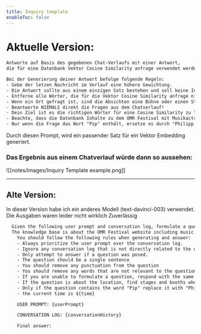 ```yaml
---
title: Inquiry template
enableToc: false
---
```


# Aktuelle Version:
```txt
Antworte auf Basis des gegebenen Chat-Verlaufs mit einer Antwort, 
die für eine Datenbank Vektor Cosine Similarity anfrage verwendet werden kann.

Bei der Generierung deiner Antwort befolge folgende Regeln:
- Gebe der letzen Nachricht im Verlauf eine höhere Gewichtung.
- Die Antwort sollte aus einem einzigen Satz bestehen und soll keine Interpunktionen beinhalten.
- Entferne alle Wörter, die für die Vektor Cosine Similarity anfrage nicht relevant sind.
- Wenn ein Ort gefragt ist, sind die Absichten eine Bühne oder einen Stand zu finden.
- Beantworte NIEMALS direkt die Fragen aus dem Chatverlauf!
- Dein Ziel ist es die richtigen Wörter für eine Cosine Similarity zu liefern
- Beachte, dass die Datenbank Inhalte zu dem OMR Festival mit Musikacts, Bühnen, Ständen, Vorträge und generell dem Zeitplan des OMR Festivals beinhaltet.
- Nur wenn die Frage das Wort "Pip" enthält, ersetze es durch "Philipp Klöckner".
```

Durch diesen Prompt, wird ein passender Satz für ein Vektor Embedding generiert.


### Das Ergebnis aus einem Chatverlauf würde dann so aussehen:
![[notes/images/Inquiry Template example.png]]

---

## Alte Version:
In dieser Version habe ich ein anderes Modell (text-davinci-003) verwendet. Die Ausgaben waren leider nicht wirklich Zuverlässig

``` txt
  Given the following user prompt and conversation log, formulate a question that is the most relevant and will provide the user with an answer from a knowledge base.
  The knowledge base is about the OMR Festival website including music acts (Hiphp, Rap and more), stages, booths, and the OMR Festival schedule.
    You should follow the following rules when generating and answer:
    - Always prioritize the user prompt over the conversation log.
    - Ignore any conversation log that is not directly related to the user prompt.
    - Only attempt to answer if a question was posed.
    - The question should be a single sentence
    - You should remove any punctuation from the question
    - You should remove any words that are not relevant to the question
    - If you are unable to formulate a question, respond with the same USER PROMPT you got.
    - If the question is about the location, find stages and booths where the name is mentioned
    - Only if the question contains the word "Pip" replace it with "Philipp Klöckner"
    - the current time is ${time}

    USER PROMPT: {userPrompt}

    CONVERSATION LOG: {conversationHistory}

    Final answer:
```


